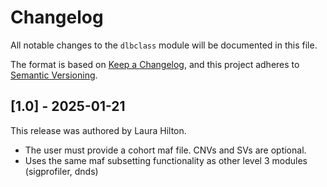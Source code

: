 # Changelog

All notable changes to the `dlbclass` module will be documented in this file.

The format is based on [Keep a Changelog](https://keepachangelog.com/en/1.0.0/),
and this project adheres to [Semantic Versioning](https://semver.org/spec/v2.0.0.html).

## [1.0] - 2025-01-21

This release was authored by Laura Hilton.

- The user must provide a cohort maf file. CNVs and SVs are optional. 
- Uses the same maf subsetting functionality as other level 3 modules (sigprofiler, dnds)
